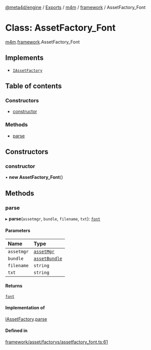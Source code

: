 [@meta4d/engine](../README.md) / [Exports](../modules.md) / [m4m](../modules/m4m.md) / [framework](../modules/m4m.framework.md) / AssetFactory\_Font

# Class: AssetFactory\_Font

[m4m](../modules/m4m.md).[framework](../modules/m4m.framework.md).AssetFactory_Font

## Implements

- [`IAssetFactory`](../interfaces/m4m.framework.IAssetFactory.md)

## Table of contents

### Constructors

- [constructor](m4m.framework.AssetFactory_Font.md#constructor)

### Methods

- [parse](m4m.framework.AssetFactory_Font.md#parse)

## Constructors

### constructor

• **new AssetFactory_Font**()

## Methods

### parse

▸ **parse**(`assetmgr`, `bundle`, `filename`, `txt`): [`font`](m4m.framework.font.md)

#### Parameters

| Name | Type |
| :------ | :------ |
| `assetmgr` | [`assetMgr`](m4m.framework.assetMgr.md) |
| `bundle` | [`assetBundle`](m4m.framework.assetBundle.md) |
| `filename` | `string` |
| `txt` | `string` |

#### Returns

[`font`](m4m.framework.font.md)

#### Implementation of

[IAssetFactory](../interfaces/m4m.framework.IAssetFactory.md).[parse](../interfaces/m4m.framework.IAssetFactory.md#parse)

#### Defined in

[framework/asset/factorys/assetfactory_font.ts:61](https://github.com/meta4d-me/meta4d-engine/blob/cf6bfe6/src/framework/asset/factorys/assetfactory_font.ts#L61)
